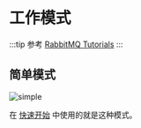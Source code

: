 # 工作模式

:::tip 参考
[RabbitMQ Tutorials](https://www.rabbitmq.com/getstarted.html)
:::

## 简单模式

![simple](https://djfmdresources.oss-cn-hangzhou.aliyuncs.com/athena/2023-10-30/simple.png)

在 [快速开始](./get-started.html) 中使用的就是这种模式。

